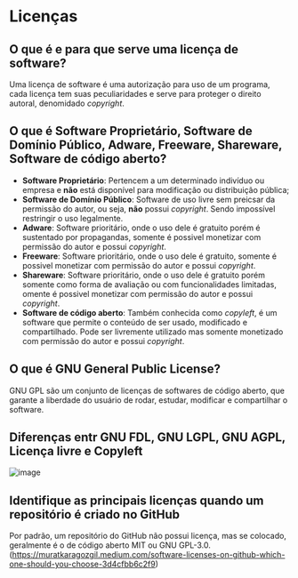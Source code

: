 # Licenças
## O que é e para que serve uma licença de software?
Uma licença de software é uma autorização para uso de um programa, cada licença tem suas peculiaridades e serve para proteger o direito autoral, denomidado *copyright*.
## O que é Software Proprietário, Software de Domínio Público, Adware, Freeware, Shareware, Software de código aberto?
* **Software Proprietário**: Pertencem a um determinado indivíduo ou empresa e **não** está disponível para modificação ou distribuição pública;
* **Software de Domínio Público**: Software de uso livre sem preicsar da permissão do autor, ou seja, **não** possui *copyright*. Sendo impossível restringir o uso legalmente. 
* **Adware**: Software prioritário, onde o uso dele é gratuito porém é sustentado por propagandas, somente é possivel monetizar com permissão do autor e possui *copyright*.
* **Freeware**: Software prioritário, onde o uso dele é gratuito, somente é possivel monetizar com permissão do autor e possui *copyright*.
* **Shareware**: Software prioritário, onde o uso dele é gratuito porém somente como forma de avaliação ou com funcionalidades limitadas, omente é possivel monetizar com permissão do autor e possui *copyright*.
* **Software de código aberto**: Também conhecida como *copyleft*, é um software que permite o conteúdo de ser usado, modificado e compartilhado. Pode ser livremente utilizado mas somente monetizado com permissão do autor e possui *copyright*.
## O que é GNU General Public License?
GNU GPL são um conjunto de licenças de softwares de código aberto, que garante a liberdade do usuário de rodar, estudar, modificar e compartilhar o software.
## Diferenças entr GNU FDL, GNU LGPL, GNU AGPL, Licença livre e Copyleft
![image](https://miro.medium.com/v2/resize:fit:720/format:webp/1*F_6diRlOHWkOe433UhQm3w.png)
## Identifique as principais licenças quando um repositório é criado no GitHub
Por padrão, um repositório do GitHub não possui licença, mas se colocado, geralmente é o de código aberto MIT ou GNU GPL-3.0. (https://muratkaragozgil.medium.com/software-licenses-on-github-which-one-should-you-choose-3d4cfbb6c2f9)
